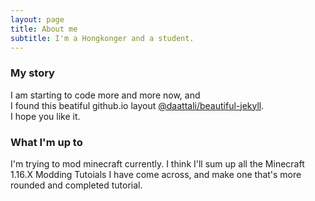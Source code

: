 ```yaml
---
layout: page
title: About me
subtitle: I'm a Hongkonger and a student.
---
```


### My story

I am starting to code more and more now, and  
I found this beatiful github.io layout [@daattali/beautiful-jekyll](https://github.com/daattali/beautiful-jekyll).  
I hope you like it.

### What I'm up to
I'm trying to mod minecraft currently.
I think I'll sum up all the Minecraft 1.16.X Modding Tutoials I have come across, and make one that's more rounded and completed tutorial.
